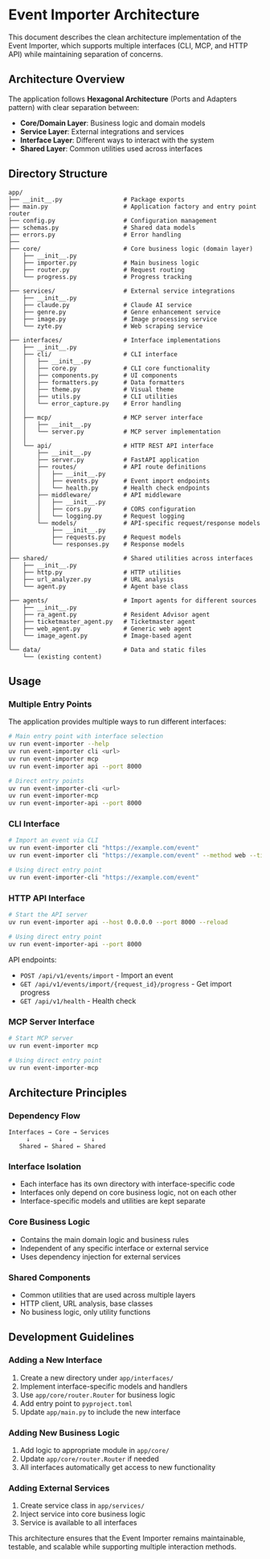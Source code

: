 # Event Importer Architecture

This document describes the clean architecture implementation of the Event Importer, which supports multiple interfaces (CLI, MCP, and HTTP API) while maintaining separation of concerns.

## Architecture Overview

The application follows **Hexagonal Architecture** (Ports and Adapters pattern) with clear separation between:

- **Core/Domain Layer**: Business logic and domain models
- **Service Layer**: External integrations and services  
- **Interface Layer**: Different ways to interact with the system
- **Shared Layer**: Common utilities used across interfaces

## Directory Structure

```plaintext
app/
├── __init__.py                 # Package exports
├── main.py                     # Application factory and entry point router
├── config.py                   # Configuration management
├── schemas.py                  # Shared data models
├── errors.py                   # Error handling
├── 
├── core/                       # Core business logic (domain layer)
│   ├── __init__.py
│   ├── importer.py             # Main business logic
│   ├── router.py               # Request routing
│   └── progress.py             # Progress tracking
│
├── services/                   # External service integrations
│   ├── __init__.py
│   ├── claude.py               # Claude AI service
│   ├── genre.py                # Genre enhancement service
│   ├── image.py                # Image processing service
│   └── zyte.py                 # Web scraping service
│
├── interfaces/                 # Interface implementations
│   ├── __init__.py
│   ├── cli/                    # CLI interface
│   │   ├── __init__.py
│   │   ├── core.py             # CLI core functionality
│   │   ├── components.py       # UI components
│   │   ├── formatters.py       # Data formatters
│   │   ├── theme.py            # Visual theme
│   │   ├── utils.py            # CLI utilities
│   │   └── error_capture.py    # Error handling
│   │
│   ├── mcp/                    # MCP server interface
│   │   ├── __init__.py
│   │   └── server.py           # MCP server implementation
│   │
│   └── api/                    # HTTP REST API interface
│       ├── __init__.py
│       ├── server.py           # FastAPI application
│       ├── routes/             # API route definitions  
│       │   ├── __init__.py
│       │   ├── events.py       # Event import endpoints
│       │   └── health.py       # Health check endpoints
│       ├── middleware/         # API middleware
│       │   ├── __init__.py
│       │   ├── cors.py         # CORS configuration
│       │   └── logging.py      # Request logging
│       └── models/             # API-specific request/response models
│           ├── __init__.py
│           ├── requests.py     # Request models
│           └── responses.py    # Response models
│
├── shared/                     # Shared utilities across interfaces
│   ├── __init__.py
│   ├── http.py                 # HTTP utilities
│   ├── url_analyzer.py         # URL analysis
│   └── agent.py                # Agent base class
│
├── agents/                     # Import agents for different sources
│   ├── __init__.py
│   ├── ra_agent.py             # Resident Advisor agent
│   ├── ticketmaster_agent.py   # Ticketmaster agent
│   ├── web_agent.py            # Generic web agent
│   └── image_agent.py          # Image-based agent
│
└── data/                       # Data and static files
    └── (existing content)
```

## Usage

### Multiple Entry Points

The application provides multiple ways to run different interfaces:

```bash
# Main entry point with interface selection
uv run event-importer --help
uv run event-importer cli <url>
uv run event-importer mcp
uv run event-importer api --port 8000

# Direct entry points
uv run event-importer-cli <url>
uv run event-importer-mcp
uv run event-importer-api --port 8000
```

### CLI Interface

```bash
# Import an event via CLI
uv run event-importer cli "https://example.com/event"
uv run event-importer cli "https://example.com/event" --method web --timeout 120

# Using direct entry point
uv run event-importer-cli "https://example.com/event"
```

### HTTP API Interface

```bash
# Start the API server
uv run event-importer api --host 0.0.0.0 --port 8000 --reload

# Using direct entry point
uv run event-importer-api --port 8000
```

API endpoints:

- `POST /api/v1/events/import` - Import an event
- `GET /api/v1/events/import/{request_id}/progress` - Get import progress
- `GET /api/v1/health` - Health check

### MCP Server Interface

```bash
# Start MCP server
uv run event-importer mcp

# Using direct entry point  
uv run event-importer-mcp
```

## Architecture Principles

### Dependency Flow

```plaintext
Interfaces → Core → Services
     ↓        ↓        ↓
   Shared ← Shared ← Shared
```

### Interface Isolation

- Each interface has its own directory with interface-specific code
- Interfaces only depend on core business logic, not on each other
- Interface-specific models and utilities are kept separate

### Core Business Logic

- Contains the main domain logic and business rules
- Independent of any specific interface or external service
- Uses dependency injection for external services

### Shared Components

- Common utilities that are used across multiple layers
- HTTP client, URL analysis, base classes
- No business logic, only utility functions

## Development Guidelines

### Adding a New Interface

1. Create a new directory under `app/interfaces/`
2. Implement interface-specific models and handlers
3. Use `app/core/router.Router` for business logic
4. Add entry point to `pyproject.toml`
5. Update `app/main.py` to include the new interface

### Adding New Business Logic

1. Add logic to appropriate module in `app/core/`
2. Update `app/core/router.Router` if needed
3. All interfaces automatically get access to new functionality

### Adding External Services

1. Create service class in `app/services/`
2. Inject service into core business logic
3. Service is available to all interfaces

This architecture ensures that the Event Importer remains maintainable, testable, and scalable while supporting multiple interaction methods.
